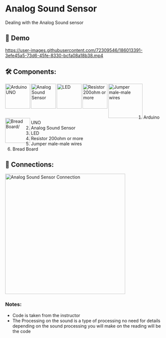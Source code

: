 # Analog Sound Sensor
Dealing with the Analog Sound sensor

## 🎥 Demo
https://user-images.githubusercontent.com/72309546/186013391-3efe45a5-73d6-45fe-8330-bcfa08a18b38.mp4



## 🛠️ Components:
<img align="left" alt="Arduino UNO" width="80px" src="https://upload.wikimedia.org/wikipedia/commons/thumb/3/38/Arduino_Uno_-_R3.jpg/220px-Arduino_Uno_-_R3.jpg" draggable="false"/>
 
<img align="left" alt="Analog Sound Sensor" width="80px" src="https://i0.wp.com/www.pibox.in/wp-content/uploads/imported/W/MW/xcluma-Sound-Sensor-Module-Sound-Detection-Module-Arduino-Other-MCU-B0716Z28MW.jpg?fit=1500%2C1500&ssl=1" draggable="false"/>
   
 <img align="left" alt="LED" width="80px" src="https://media.istockphoto.com/vectors/red-led-icon-on-white-background-led-sign-light-emitting-diode-flat-vector-id886019460?k=20&m=886019460&s=170667a&w=0&h=m9Nty9VBLojMhEqKjtOZBZfNjjoZvw39a766V7jeGdY=" draggable="false"/>
    
<img align="left" alt="Resistor 200ohm or more" width="80px" src="https://ielectrony-com.b-cdn.net/wp-content/uploads/2018/09/220-resistor-1-tolerance-True.png" draggable="false"/>
 
<img align="left" alt="Jumper male-male wires" width="110px" src="https://potentiallabs.com/cart/image/cache/catalog/nov-dec/m-m-800x600.jpg" draggable="false"/>
 
<img align="left" alt="Bread Board/" width="80px" src="https://www.ubuy.com.bh/productimg/?image=aHR0cHM6Ly9tLm1lZGlhLWFtYXpvbi5jb20vaW1hZ2VzL0kvNjFwK1FUYk1mNUwuX1NMMTAxMF8uanBn.jpg" draggable="false"/>
<br><br><br><br><br>
 
 <ol>
 <li>Arduino UNO</li>
  <li>Analog Sound Sensor</li>
 <li>LED</li>
 <li>Resistor 200ohm or more</li>
 <li>Jumper male-male wires</li>
 <li>Bread Board</li>
 </ol>

## 🔌 Connections:
 <img width="386" alt="Analog Sound Sensor Connection" src="https://user-images.githubusercontent.com/72309546/186013816-3032437f-f144-46f6-be1b-a70d3464c55e.png">

### Notes:
<ul>
  <li>Code is taken from the instructor</li>
<li>The Processing on the sound is a type of processing no need for details depending on the sound processing you will make on the reading will be the code</li>
</ul>
